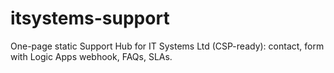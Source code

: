 # itsystems-support
One-page static Support Hub for IT Systems Ltd (CSP-ready): contact, form with Logic Apps webhook, FAQs, SLAs.
